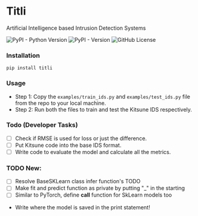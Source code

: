 # Titli
Artificial Intelligence based Intrusion Detection Systems

![PyPI - Python Version](https://img.shields.io/pypi/pyversions/titli)
![PyPI - Version](https://img.shields.io/pypi/v/titli)
![GitHub License](https://img.shields.io/github/license/spg-iitd/titli)

### Installation
```
pip install titli
```

### Usage
- Step 1: Copy the ```examples/train_ids.py``` and ```examples/test_ids.py``` file from the repo to your local machine.
- Step 2: Run both the files to train and test the Kitsune IDS respectively.

### Todo (Developer Tasks)
- [ ] Check if RMSE is used for loss or just the difference.
- [ ] Put Kitsune code into the base IDS format.
- [ ] Write code to evaluate the model and calculate all the metrics.  

### TODO New:
- [ ] Resolve BaseSKLearn class infer function's TODO
- [ ] Make fit and predict function as private by putting "_" in the starting
- [ ] Similar to PyTorch, define __call__ function for SkLearn models too

- Write where the model is saved in the print statement!